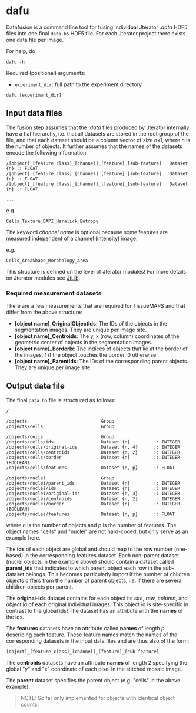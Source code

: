 # dafu #

Datafusion is a command line tool for fusing individual Jterator *.data* HDF5 files into one final `data.h5` HDF5 file. For each Jterator project there exists one data file per image.

For help, do
```{bash}
dafu -h
```

Required (positional) arguments:    
* `experiment_dir`: full path to the experiment directory 

```{bash}
dafu [experiment_dir]
```

## Input data files ##

The fusion step assumes that the *.data* files produced by Jterator internally have a flat hierarchy, i.e. that all datasets are stored in the root group of the file, and that each dataset should be a column vector of size *n*x1, where *n* is the number of objects. It further assumes that the names of the datasets encode the following information:

```
/[object]_[feature class]_[channel]_[feature]_[sub-feature]   Dataset {n} :: FLOAT
/[object]_[feature class]_[channel]_[feature]_[sub-feature]   Dataset {n} :: FLOAT
/[object]_[feature class]_[channel]_[feature]_[sub-feature]   Dataset {n} :: FLOAT

...
```
e.g.

```
Cells_Texture_DAPI_Haralick_Entropy
```

The keyword *channel name* is optional because some features are measured independent of a channel (intensity) image.

e.g.

```
Cells_AreaShape_Morphology_Area
```

This structure is defined on the level of Jterator modules! For more details on Jterator modules see [JtLib](https://github.com/pelkmanslab/JtLib).


### Required measurement datasets ###

There are a few measurements that are required for TissueMAPS and that differ from the above structure:

- **[object name]_OriginalObjectIds**: The IDs of the objects in the segmentation images. They are unique per image site.
- **[object name]_Centroids**: The y, x (row, column) coordinates of the geometric center of objects in the segmentation images.
- **[object name]_BorderIx**: The indices of objects that lie at the border of the images. 1 if the object touches the border, 0 otherwise.
- **[object name]_ParentIds**: The IDs of the corresponding parent objects. They are unique per image site.


## Output data file ##


The final `data.h5` file is structured as follows:

```
/

/objects                            Group
/objects/cells                      Group

/objects/cells                      Group
/objects/cells/ids                  Dataset {n}         :: INTEGER
/objects/cells/original-ids         Dataset {n, 4}      :: INTEGER  
/objects/cells/centroids            Dataset {n, 2}      :: INTEGER
/objects/cells/border               Dataset {n}         :: INTEGER (BOOLEAN)
/objects/cells/features             Dataset {n, p}      :: FLOAT

/objects/nuclei                     Group
/objects/nuclei/parent_ids          Dataset {n}         :: INTEGER
/objects/nuclei/ids                 Dataset {n}         :: INTEGER
/objects/nuclei/original-ids        Dataset {n, 4}      :: INTEGER
/objects/nuclei/centroids           Dataset {n, 2}      :: INTEGER
/objects/nuclei/border              Dataset {n}         :: INTEGER (BOOLEAN)
/objects/nuclei/features            Dataset {n, p}      :: FLOAT

```

where *n* is the number of objects and *p* is the number of features. The object names "cells" and "nuclei" are not hard-coded, but only serve as an example here.

The **ids** of each object are global and should map to the row number (one-based) in the corresponding features dataset. Each non-parent dataset (nuclei objects in the example above) should contain a dataset called **parent_ids** that indicates to which parent object each row in the sub-dataset belongs. This becomes particularly import if the number of children objects differs from the number of parent objects, i.e. if there are several children objects per parent.

The **original-ids** dataset contains for each object its *site*, *row*, *column*, and *object* id of each original individual images. This object id is site-specific in contrast to the global ids! The dataset has an attribute with the **names** of the ids.


The **features** datasets have an attribute called **names** of length *p* describing each feature. These feature names match the names of the  corresponding datasets in the input data files and are thus also of the form:

```
[object]_[feature class]_[channel]_[feature]_[sub-feature]
```

The **centroids** datasets have an attribute **names** of length 2 specifying the global "y" and "x" coordinate of each pixel in the stitched mosaic image. 


The **parent** dataset specifies the parent object (e.g. "cells" in the above example).

> NOTE: So far only implemented for objects with identical object counts!
